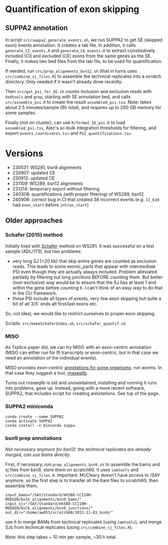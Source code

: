 # Quantification of exon skipping





## SUPPA2 annotation

In script `src/suppa2_generate_events.sh`, we run SUPPA2 to get SE (skipped exon) events annotation. It creates a tab file. In addition, it calls `generate_CI_events.R` and `generate_CE_events.R` to extract constitutively included (CI) and excluded (CE) exons from the same genes as the SE. Finally, it makes two bed files from the tab file, to be used for quantification.

If needed, run `src/prep_alignments_bsn12.sh` (that in turns uses `src/combine_sj_files.R`) to assemble the technical replicates into a scratch directory. Only needed if it wasn't already done recently.

Then `src/get_psi_for_SE.sh` counts inclusion and exclusion reads with `bedtools` and `grep`, starting with SE annotation bed, and calls `src/assemble_psi.R` to create the result `assembled_psi.tsv`. Note: takes about 2.5 minutes/sample (8h total), and requires up to 200 GB memory for some samples.

Finally (not on cluster), can use `R/format_SE_psi.R` to load `assembled_psi.tsv`, Alec's sc-bulk integration thresholds for filtering, and export `events_coordinates.tsv` and `PSI_quantifications.tsv`.



# Versions

* 230531: WS281, bsn9 alignments
* 230907: updated CE
* 230912: updated CE
* 231109: WS289, bsn12 alignments
* 231214: temporary export without filtering
* 240308: quantifications (with proper filtering) of WS289, bsn12
* 240906: correct bug in CI that created 38 incorrect events (e.g. `CI_610` had `exon_start` before `intron_start`)



## Older approaches

### Schafer (2015) method

Initially tried with [Schafer](https://currentprotocols.onlinelibrary.wiley.com/doi/10.1002/0471142905.hg1116s87) method on WS281. It was successful on a test sample (ADLr173), but two problems:
* very long SJ (>20 kb) that skip entire genes are counted as exclusion reads. This leads to some exonic_parts that appear with intermediate PSI even though they are actually always included. Problem alleviated partially by filtering out long junctions BEFORE counting them. But better (non-exclusive) way would be to ensure that the SJ has at least 1 end within the gene before counting it. I can't think of an easy way to do that in the CLI framework.
* these PSI include all types of events, very few exon skipping but quite a bit of alt 3/5' ends alt first/last exons etc.

So, not ideal, we would like to restrict ourselves to proper exon skipping.

Scripts: `src/makeSchaferIndex.sh`, `src/schafer_quantif.sh`

### MISO

As Tsplice paper did, we can try MISO with an exon-centric annotation (MISO can either run for fll transcripts or exon-centric, but in that case we need an annotation of the individual events).

MISO provides exon-centric [annotations for some organisms](https://miso.readthedocs.io/en/fastmiso/annotation.html), not worms. In that case they suggest a tool, [rnaseqlib](https://rnaseqlib.readthedocs.io/en/clip/#creating-custom-gff-annotations-for-miso).

Turns out rnaseqlib is old and unmaintained, installing and running it runs into problems, gave up. Instead, going with a more recent software, SUPPA2, that includes script for creating annotations. See top of the page.


### SUPPA2 miniconda

```
conda create --name SUPPA2
conda activate SUPPA2
conda install -c bioconda suppa
```

### bsn9 prep annotations

*Not necessary anymore for bsn12: the technical replicates are already merged, can use bams directly.*


First, if necessary, run `prep_alignments_bsn9.sh` to assemble the bams and sj files from bsn9, store them on scratch60. It uses `samtools` and `src/combine_sj_files.R`. Important: McCleary doesn't have access to /SAY anymore, so the first step is to transfer all the bam files to scratch60, then assemble them.

```
input_bams="/SAY/standard/mh588-CC1100-MEDGEN/bulk_alignments/bsn9_bams/"
input_sj="/SAY/standard/mh588-CC1100-MEDGEN/bulk_alignments/bsn9_junctions/"
out_dir="/home/aw853/scratch60/2022-11-03_bsn9/"
```

use it to merge BAMs from technical replicates (using `samtools`), and merge SJs from technical replicates (using `src/combine_sj_files.R`).

Note: this step takes ~ 10 min per sample, ~30 h total.
